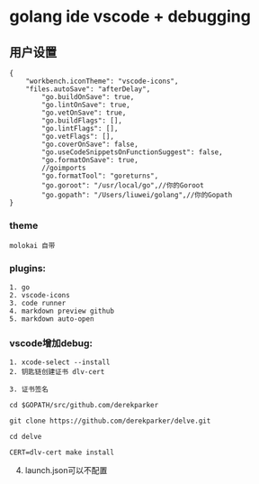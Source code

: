 # golang ide vscode + debugging



## 用户设置
```
{
    "workbench.iconTheme": "vscode-icons",
    "files.autoSave": "afterDelay",
        "go.buildOnSave": true,
        "go.lintOnSave": true,
        "go.vetOnSave": true,
        "go.buildFlags": [],
        "go.lintFlags": [],
        "go.vetFlags": [],
        "go.coverOnSave": false,
        "go.useCodeSnippetsOnFunctionSuggest": false,
        "go.formatOnSave": true,
        //goimports
        "go.formatTool": "goreturns",
        "go.goroot": "/usr/local/go",//你的Goroot
        "go.gopath": "/Users/liuwei/golang",//你的Gopath
}
```

### theme
    molokai 自带


### plugins:
    1. go
    2. vscode-icons
    3. code runner
    4. markdown preview github
    5. markdown auto-open
    
    
### vscode增加debug:
    1. xcode-select --install
    2. 钥匙链创建证书 dlv-cert
    
    3. 证书签名
    
    cd $GOPATH/src/github.com/derekparker
    
    git clone https://github.com/derekparker/delve.git
    
    cd delve
    
    CERT=dlv-cert make install

    4. launch.json可以不配置

